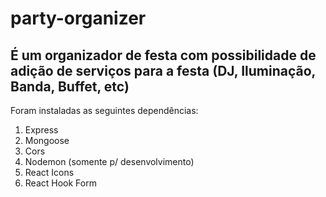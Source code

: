 # party-organizer

## É um organizador de festa com possibilidade de adição de serviços para a festa (DJ, Iluminação, Banda, Buffet, etc)

Foram instaladas as seguintes dependências:

1. Express
2. Mongoose
3. Cors
4. Nodemon (somente p/ desenvolvimento)
5. React Icons
6. React Hook Form
